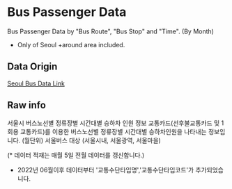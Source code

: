 # Bus Passenger Data

Bus Passenger Data by "Bus Route", "Bus Stop" and "Time". (By Month)

* Only of Seoul +around area included.

## Data Origin

[Seoul Bus Data Link](http://data.seoul.go.kr/dataList/OA-12913/S/1/datasetView.do)

## Raw info

서울시 버스노선별 정류장별 시간대별 승하차 인원 정보
교통카드(선후불교통카드 및 1회용 교통카드)를 이용한 버스노선별 정류장별 시간대별 승하차인원을 나타내는 정보입니다. (월단위) 서울버스 대상 (서울시내, 서울광역, 서울마을)

(* 데이터 적재는 매월 5일 전월 데이터를 갱신합니다.)
* 2022년 06월이후 데이터부터 '교통수단타입명','교통수단타입코드'가 추가되었습니다.
